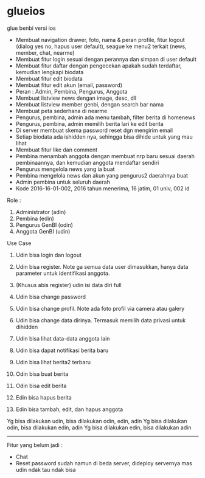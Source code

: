 # glueios
glue benbi versi ios

- Membuat navigation drawer, foto, nama & peran profile, fitur logout (dialog yes no, hapus user default),  seague ke menu2 terkait (news, member, chat, nearme)
- Membuat fitur login sesuai dengan perannya dan simpan di user default
- Membuat fitur daftar dengan pengecekan apakah sudah terdaftar, kemudian lengkapi biodata
- Membuat fitur edit biodata
- Membuat fitur edit akun (email, password)
- Peran : Admin, Pembina, Pengurus, Anggota
- Membuat listview news dengan image, desc, dll
- Membuat listview member genbi, dengan search bar nama
- Membuat peta sederhana di nearme
- Pengurus, pembina, admin ada menu tambah, filter berita di homenews
- Pengurus, pembina, admin memilih berita lari ke edit berita
- Di server membuat skema password reset dgn mengirim email
- Setiap biodata ada ishidden nya, sehingga bisa dihide untuk yang mau lihat
- Membuat fitur like dan comment
- Pembina menambah anggota dengan membuat nrp baru sesuai daerah pembinaannya, dan kemudian anggota mendaftar sendiri
- Pengurus mengelola news yang ia buat
- Pembina mengelola news dan akun yang pengurus2 daerahnya buat
- Admin pembina untuk seluruh daerah
- Kode 2016-16-01-002, 2016 tahun menerima, 16 jatim, 01 univ, 002 id

Role :
1. Administrator (adin)
2. Pembina (edin)
3. Pengurus GenBI (odin)
4. Anggota GenBI (udin)

Use Case

1. Udin bisa login dan logout
2. Udin bisa register. Note ga semua data user dimasukkan, hanya data parameter untuk identifikasi anggota.
3. (Khusus abis register) udin isi data diri full
4. Udin bisa change password
5. Udin bisa change profil. Note ada foto profil via camera atau galery
6. Udin bisa change data dirinya. Termasuk memilih data privasi untuk dihidden

6. Udin bisa lihat data-data anggota lain
7. Udin bisa dapat notifikasi berita baru
8. Udin bisa lihat berita2 terbaru
9. Odin bisa buat berita
10. Odin bisa edit berita
11. Edin bisa hapus berita
12. Edin bisa tambah, edit, dan hapus anggota

Yg bisa dilakukan udin, bisa dilakukan odin, edin, adin
Yg bisa dilakukan odin, bisa dilakukan edin, adin
Yg bisa dilakukan edin, bisa dilakukan adin

--------------------

Fitur yang belum jadi :
- Chat
- Reset password sudah namun di beda server, dideploy servernya mas udin ndak tau ndak bisa
